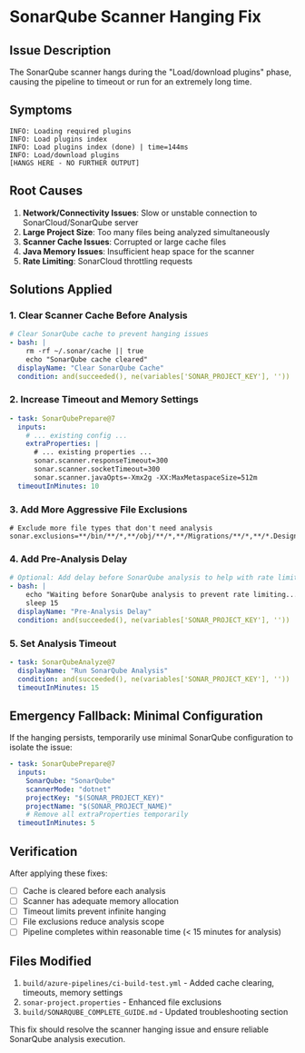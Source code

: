 # SonarQube Scanner Hanging Fix

## Issue Description

The SonarQube scanner hangs during the "Load/download plugins" phase, causing the pipeline to timeout or run for an extremely long time.

## Symptoms

```
INFO: Loading required plugins
INFO: Load plugins index
INFO: Load plugins index (done) | time=144ms
INFO: Load/download plugins
[HANGS HERE - NO FURTHER OUTPUT]
```

## Root Causes

1. **Network/Connectivity Issues**: Slow or unstable connection to SonarCloud/SonarQube server
2. **Large Project Size**: Too many files being analyzed simultaneously
3. **Scanner Cache Issues**: Corrupted or large cache files
4. **Java Memory Issues**: Insufficient heap space for the scanner
5. **Rate Limiting**: SonarCloud throttling requests

## Solutions Applied

### 1. Clear Scanner Cache Before Analysis

```yaml
# Clear SonarQube cache to prevent hanging issues
- bash: |
    rm -rf ~/.sonar/cache || true
    echo "SonarQube cache cleared"
  displayName: "Clear SonarQube Cache"
  condition: and(succeeded(), ne(variables['SONAR_PROJECT_KEY'], ''))
```

### 2. Increase Timeout and Memory Settings

```yaml
- task: SonarQubePrepare@7
  inputs:
    # ... existing config ...
    extraProperties: |
      # ... existing properties ...
      sonar.scanner.responseTimeout=300
      sonar.scanner.socketTimeout=300
      sonar.scanner.javaOpts=-Xmx2g -XX:MaxMetaspaceSize=512m
  timeoutInMinutes: 10
```

### 3. Add More Aggressive File Exclusions

```properties
# Exclude more file types that don't need analysis
sonar.exclusions=**/bin/**/*,**/obj/**/*,**/Migrations/**/*,**/*.Designer.cs,**/ModelSnapshot.cs,**/Program.cs,**/tests/**/*,**/packages/**/*,**/*.min.js,**/*.min.css
```

### 4. Add Pre-Analysis Delay

```yaml
# Optional: Add delay before SonarQube analysis to help with rate limiting
- bash: |
    echo "Waiting before SonarQube analysis to prevent rate limiting..."
    sleep 15
  displayName: "Pre-Analysis Delay"
  condition: and(succeeded(), ne(variables['SONAR_PROJECT_KEY'], ''))
```

### 5. Set Analysis Timeout

```yaml
- task: SonarQubeAnalyze@7
  displayName: "Run SonarQube Analysis"
  condition: and(succeeded(), ne(variables['SONAR_PROJECT_KEY'], ''))
  timeoutInMinutes: 15
```

## Emergency Fallback: Minimal Configuration

If the hanging persists, temporarily use minimal SonarQube configuration to isolate the issue:

```yaml
- task: SonarQubePrepare@7
  inputs:
    SonarQube: "SonarQube"
    scannerMode: "dotnet"
    projectKey: "$(SONAR_PROJECT_KEY)"
    projectName: "$(SONAR_PROJECT_NAME)"
    # Remove all extraProperties temporarily
  timeoutInMinutes: 5
```

## Verification

After applying these fixes:

- [ ] Cache is cleared before each analysis
- [ ] Scanner has adequate memory allocation
- [ ] Timeout limits prevent infinite hanging
- [ ] File exclusions reduce analysis scope
- [ ] Pipeline completes within reasonable time (< 15 minutes for analysis)

## Files Modified

1. `build/azure-pipelines/ci-build-test.yml` - Added cache clearing, timeouts, memory settings
2. `sonar-project.properties` - Enhanced file exclusions
3. `build/SONARQUBE_COMPLETE_GUIDE.md` - Updated troubleshooting section

This fix should resolve the scanner hanging issue and ensure reliable SonarQube analysis execution.
